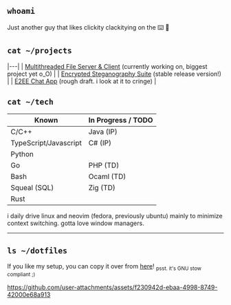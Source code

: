 ## `whoami`

Just another guy that likes clickity clackitying on the ⌨️ 💚

## `cat ~/projects`
|---|
| [Multithreaded File Server & Client](https://github.com/Francois-Coleongco/MFSC) (currently working on, biggest project yet o_O) |
| [Encrypted Steganography Suite](https://github.com/Francois-Coleongco/Steganography_Suite) (stable release version!)  |
| [E2EE Chat App](https://github.com/Francois-Coleongco/E2EE_Chat_App) (rough draft. i look at it to cringe) |

## `cat ~/tech`

| Known   | In Progress / TODO |
|----------|----------|
| C/C++   | Java (IP)   |
| TypeScript/Javascript  |  C# (IP)  |
| Python    |    |
| Go   | PHP (TD) |
| Bash |  Ocaml (TD)  |
| Squeal (SQL) |  Zig (TD) |
| Rust         |           |

i daily drive linux and neovim (fedora, previously ubuntu) mainly to minimize context switching. gotta love window managers.

----------------------------------------

## `ls ~/dotfiles`

If you like my setup, you can copy it over from 
[here](https://github.com/Francois-Coleongco/dotfiles)!
<sub>psst. it's GNU stow compliant ;)</sub>


https://github.com/user-attachments/assets/f230942d-ebaa-4998-8749-42000e68a913



<!--
**Chris-Coleongco/Chris-Coleongco** is a ✨ _special_ ✨ repository because its `README.md` (this file) appears on your GitHub profile.

Here are some ideas to get you started:

- 🔭 I’m currently working on ...
- 🌱 I’m currently learning ...
- 👯 I’m looking to collaborate on ...
- 🤔 I’m looking for help with ...
- 💬 Ask me about ...
- 📫 How to reach me: ...
- 😄 Pronouns: ...
- ⚡ Fun fact: ...
-->
